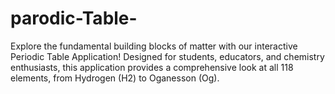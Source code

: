 # parodic-Table-
Explore the fundamental building blocks of matter with our interactive Periodic Table Application! Designed for students, educators, and chemistry enthusiasts, this application provides a comprehensive look at all 118 elements, from Hydrogen  (H2) to Oganesson (Og).
